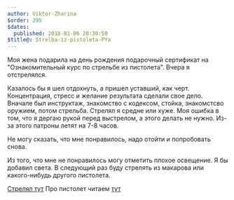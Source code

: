 ```yaml
---
author: Viktor-Zharina
$order: 295
$dates:
  published: 2018-01-06 20:30:50
$title@: Strelba-iz-pistoleta-PYa
---
```

Моя жена подарила на день рождения подарочный сертификат на "Ознакомительный курс по стрельбе из пистолета". Вчера я отстрелялся.

Казалось бы я шел отдохнуть, а пришел уставший, как черт. Концентрация, стресс и желание результата сделали свое дело. Вначале был инструктаж, знакомство с кодексом, стойка, знакомстсво оружием, потом стрельба. Стрелял я средне или хуже. Моя ошибка в том, что я дергаю рукой перед выстрелом, а этого делать не нужно. Из-за этого патроны летят на 7-8 часов.

Не могу сказать, что мне понравилось, надо отойти и попробовать снова.

Из того, что мне не понравилось могу отметить плохое освещение. Я бы добавил света.
В следующий раз буду стрелять из макарова или какого-нибудь другого пистолета.

[Стрелял тут](http://strelok.tomsk.ru)
Про пистолет читаем [тут](http://zonwar.ru/shkolaspetsnaza/Pya.html)
